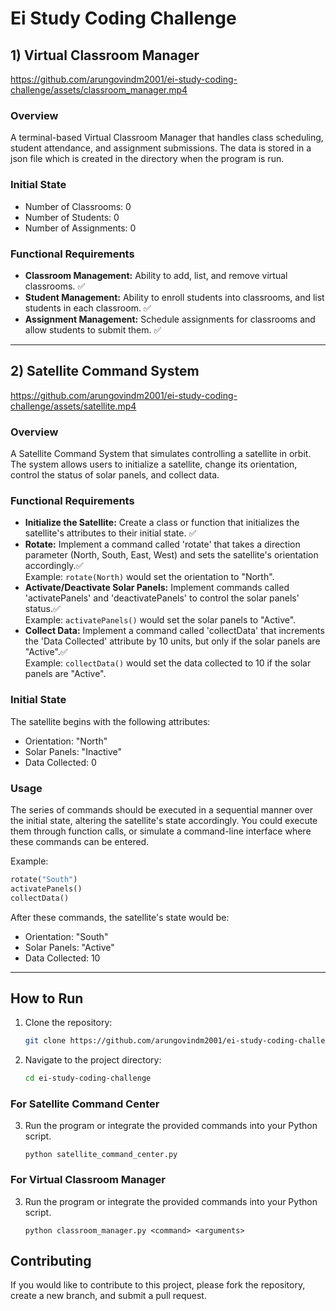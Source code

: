 # Ei Study Coding Challenge

## 1) Virtual Classroom Manager

https://github.com/arungovindm2001/ei-study-coding-challenge/assets/classroom_manager.mp4

### Overview
A terminal-based Virtual Classroom Manager that handles class scheduling, student attendance, and assignment submissions. The data is stored in a json file which is created in the directory when the program is run.

### Initial State
- Number of Classrooms: 0
- Number of Students: 0
- Number of Assignments: 0

### Functional Requirements
- **Classroom Management:** Ability to add, list, and remove virtual classrooms. :white_check_mark:
- **Student Management:** Ability to enroll students into classrooms, and list students in each classroom. :white_check_mark:
- **Assignment Management:** Schedule assignments for classrooms and allow students to submit them. :white_check_mark:

---

## 2) Satellite Command System

https://github.com/arungovindm2001/ei-study-coding-challenge/assets/satellite.mp4

### Overview

A Satellite Command System that simulates controlling a satellite in orbit. The system allows users to initialize a satellite, change its orientation, control the status of solar panels, and collect data.

### Functional Requirements

- **Initialize the Satellite:** Create a class or function that initializes the satellite's attributes to their initial state. :white_check_mark:
- **Rotate:** Implement a command called 'rotate' that takes a direction parameter (North, South, East, West) and sets the satellite's
orientation accordingly.:white_check_mark:<br>
Example: `rotate(North)` would set the orientation to "North".
- **Activate/Deactivate Solar Panels:** Implement commands called 'activatePanels' and 'deactivatePanels' to control the solar panels'
status.:white_check_mark:<br>
Example: `activatePanels()` would set the solar panels to "Active".
- **Collect Data:** Implement a command called 'collectData' that increments the 'Data Collected' attribute by 10 units, but only if the solar panels are "Active".:white_check_mark:<br>
Example: `collectData()` would set the data collected to 10 if the solar panels are "Active".

### Initial State

The satellite begins with the following attributes:
- Orientation: "North"
- Solar Panels: "Inactive"
- Data Collected: 0

### Usage

The series of commands should be executed in a sequential manner over the initial state, altering the satellite's state accordingly. You could execute them through function calls, or simulate a command-line interface where these commands can be entered.

Example:
```python
rotate("South")
activatePanels()
collectData()
```

After these commands, the satellite's state would be:
- Orientation: "South"
- Solar Panels: "Active"
- Data Collected: 10

---

## How to Run

1. Clone the repository:
   ```bash
   git clone https://github.com/arungovindm2001/ei-study-coding-challenge.git
   ```

2. Navigate to the project directory:
   ```bash
   cd ei-study-coding-challenge
   ```
### For Satellite Command Center
3. Run the program or integrate the provided commands into your Python script.
   ```
   python satellite_command_center.py
   ```
### For Virtual Classroom Manager
3. Run the program or integrate the provided commands into your Python script.
   ```
   python classroom_manager.py <command> <arguments>
   ```

## Contributing

If you would like to contribute to this project, please fork the repository, create a new branch, and submit a pull request.